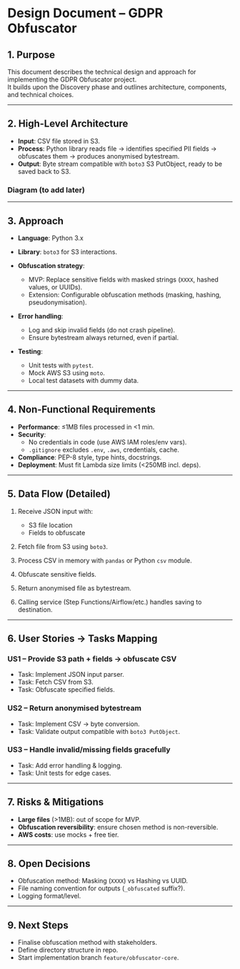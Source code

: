 # Design Document – GDPR Obfuscator

## 1. Purpose
This document describes the technical design and approach for implementing the GDPR Obfuscator project.  
It builds upon the Discovery phase and outlines architecture, components, and technical choices.

---

## 2. High-Level Architecture
- **Input**: CSV file stored in S3.  
- **Process**: Python library reads file → identifies specified PII fields → obfuscates them → produces anonymised bytestream.  
- **Output**: Byte stream compatible with `boto3` S3 PutObject, ready to be saved back to S3.  

### Diagram (to add later)

---

## 3. Approach
- **Language**: Python 3.x  
- **Library**: `boto3` for S3 interactions.  
- **Obfuscation strategy**:  
  - MVP: Replace sensitive fields with masked strings (`XXXX`, hashed values, or UUIDs).  
  - Extension: Configurable obfuscation methods (masking, hashing, pseudonymisation).  

- **Error handling**:  
  - Log and skip invalid fields (do not crash pipeline).  
  - Ensure bytestream always returned, even if partial.  

- **Testing**:  
  - Unit tests with `pytest`.  
  - Mock AWS S3 using `moto`.  
  - Local test datasets with dummy data.  

---

## 4. Non-Functional Requirements
- **Performance**: ≤1MB files processed in <1 min.  
- **Security**:  
  - No credentials in code (use AWS IAM roles/env vars).  
  - `.gitignore` excludes `.env`, `.aws`, credentials, cache.  
- **Compliance**: PEP-8 style, type hints, docstrings.  
- **Deployment**: Must fit Lambda size limits (<250MB incl. deps).  

---

## 5. Data Flow (Detailed)
1. Receive JSON input with:  
   - S3 file location  
   - Fields to obfuscate  

2. Fetch file from S3 using `boto3`.  

3. Process CSV in memory with `pandas` or Python `csv` module.  

4. Obfuscate sensitive fields.  

5. Return anonymised file as bytestream.  

6. Calling service (Step Functions/Airflow/etc.) handles saving to destination.  

---

## 6. User Stories → Tasks Mapping
### US1 – Provide S3 path + fields → obfuscate CSV
- Task: Implement JSON input parser.  
- Task: Fetch CSV from S3.  
- Task: Obfuscate specified fields.  

### US2 – Return anonymised bytestream
- Task: Implement CSV → byte conversion.  
- Task: Validate output compatible with `boto3 PutObject`.  

### US3 – Handle invalid/missing fields gracefully
- Task: Add error handling & logging.  
- Task: Unit tests for edge cases.  

---

## 7. Risks & Mitigations
- **Large files** (>1MB): out of scope for MVP.  
- **Obfuscation reversibility**: ensure chosen method is non-reversible.  
- **AWS costs**: use mocks + free tier.  

---

## 8. Open Decisions
- Obfuscation method: Masking (`XXXX`) vs Hashing vs UUID.  
- File naming convention for outputs (`_obfuscated` suffix?).  
- Logging format/level.  

---

## 9. Next Steps
- Finalise obfuscation method with stakeholders.  
- Define directory structure in repo.  
- Start implementation branch `feature/obfuscator-core`.  

